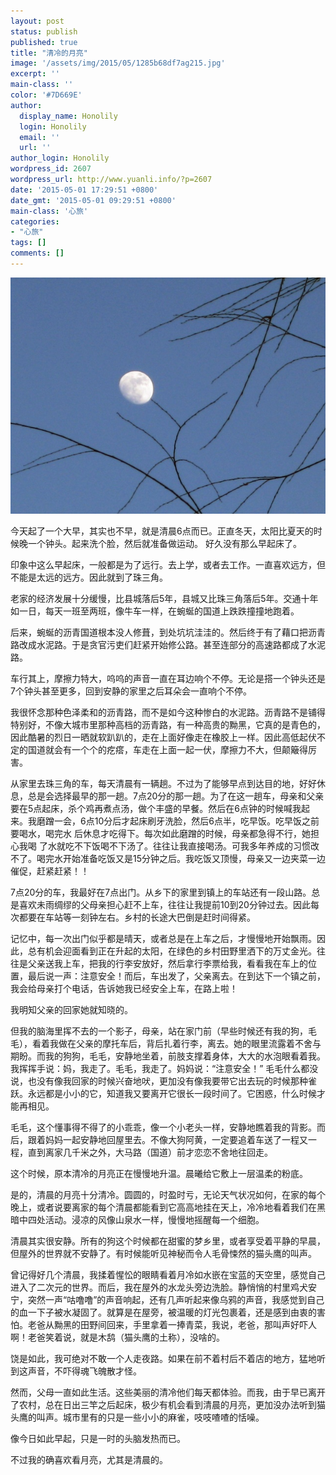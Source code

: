 ```yaml
---
layout: post
status: publish
published: true
title: "清冷的月亮"
image: '/assets/img/2015/05/1285b68df7ag215.jpg'
excerpt: ''
main-class: ''
color: '#7D669E'
author:
  display_name: Honolily
  login: Honolily
  email: ''
  url: ''
author_login: Honolily
wordpress_id: 2607
wordpress_url: http://www.yuanli.info/?p=2607
date: '2015-05-01 17:29:51 +0800'
date_gmt: '2015-05-01 09:29:51 +0800'
main-class: '心旅'
categories:
- "心旅"
tags: []
comments: []
---
```

![yuanli info image](/assets/img/2015/05/1285b68df7ag215.jpg "1285b68df7ag215")

今天起了一个大早，其实也不早，就是清晨6点而已。正直冬天，太阳比夏天的时候晚一个钟头。起来洗个脸，然后就准备做运动。 好久没有那么早起床了。

印象中这么早起床，一般都是为了远行。去上学，或者去工作。一直喜欢远方，但不能是太远的远方。因此就到了珠三角。

老家的经济发展十分缓慢，比县城落后5年，县城又比珠三角落后5年。交通十年如一日，每天一班至两班，像牛车一样，在蜿蜒的国道上跌跌撞撞地跑着。

后来，蜿蜒的沥青国道根本没人修葺，到处坑坑洼洼的。然后终于有了藉口把沥青路改成水泥路。于是贪官污吏们赶紧开始修公路。甚至连部分的高速路都成了水泥路。

车行其上，摩擦力特大，呜呜的声音一直在耳边响个不停。无论是搭一个钟头还是7个钟头甚至更多，回到安静的家里之后耳朵会一直响个不停。

我很怀念那种色泽柔和的沥青路，而不是如今这种惨白的水泥路。沥青路不是铺得特别好，不像大城市里那种高档的沥青路，有一种高贵的黝黑，它真的是青色的，因此酷暑的烈日一晒就软趴趴的，走在上面好像走在橡胶上一样。因此高低起伏不定的国道就会有一个个的疙瘩，车走在上面一起一伏，摩擦力不大，但颠簸得厉害。

从家里去珠三角的车，每天清晨有一辆趟。不过为了能够早点到达目的地，好好休息，总是会选择最早的那一趟。7点20分的那一趟。为了在这一趟车，母亲和父亲要在5点起床，杀个鸡再煮点汤，做个丰盛的早餐。然后在6点钟的时候喊我起来。我磨蹭一会，6点10分后才起床刷牙洗脸，然后6点半，吃早饭。吃早饭之前要喝水，喝完水 后休息才吃得下。每次如此磨蹭的时候，母亲都急得不行，她担心我喝 了水就吃不下饭喝不下汤了。往往让我直接喝汤。可我多年养成的习惯改不了。喝完水开始准备吃饭又是15分钟之后。我吃饭又顶慢，母亲又一边夹菜一边催促，赶紧赶紧！！

7点20分的车，我最好在7点出门。从乡下的家里到镇上的车站还有一段山路。总是喜欢未雨绸缪的父母亲担心赶不上车，往往让我提前10到20分钟过去。因此每次都要在车站等一刻钟左右。乡村的长途大巴倒是赶时间得紧。

记忆中，每一次出门似乎都是晴天，或者总是在上车之后，才慢慢地开始飘雨。因此，总有机会迎面看到正在升起的太阳，在绿色的乡村田野里洒下的万丈金光。往往是父亲送我上车，把我的行李安放好，然后拿行李票给我，看看我在车上的位置，最后说一声：注意安全！而后，车出发了，父亲离去。在到达下一个镇之前，我会给母亲打个电话，告诉她我已经安全上车，在路上啦！

我明知父亲的回家她就知晓的。

但我的脑海里挥不去的一个影子，母亲，站在家门前（早些时候还有我的狗，毛毛），看着我做在父亲的摩托车后，背后扎着行李，离去。她的眼里流露着不舍与期盼。而我的狗狗，毛毛，安静地坐着，前肢支撑着身体，大大的水泡眼看着我。我挥挥手说：妈，我走了。毛毛，我走了。妈妈说：&ldquo;注意安全！&rdquo; 毛毛什么都没说，也没有像我回家的时候兴奋地吠，更加没有像我要带它出去玩的时候那种雀跃。永远都是小小的它，知道我又要离开它很长一段时间了。它困惑，什么时候才能再相见。

毛毛，这个懂事得不得了的小乖乖，像一个小老头一样，安静地瞧着我的背影。而后，跟着妈妈一起安静地回屋里去。不像大狗阿黄，一定要追着车送了一程又一程，直到离家几千米之外，大马路（国道）前才恋恋不舍地往回走。

这个时候，原本清冷的月亮正在慢慢地升温。晨曦给它敷上一层温柔的粉底。

是的，清晨的月亮十分清冷。圆圆的，时盈时亏，无论天气状况如何，在家的每个晚上，或者说要离家的每个清晨都能看到它高高地挂在天上，冷冷地看着我们在黑暗中四处活动。浸凉的风像山泉水一样，慢慢地摇醒每一个细胞。

清晨其实很安静。所有的狗这个时候都在甜蜜的梦乡里，或者享受着平静的早晨，但屋外的世界就不安静了。有时候能听见神秘而令人毛骨悚然的猫头鹰的叫声。

曾记得好几个清晨，我揉着惺忪的眼睛看着月冷如水嵌在宝蓝的天空里，感觉自己进入了二次元的世界。而后，我在屋外的水龙头旁边洗脸。静悄悄的村里鸡犬安宁，突然一声&ldquo;咕噜噜&rdquo;的声音响起，还有几声听起来像乌鸦的声音，我感觉到自己的血一下子被水凝固了。就算是在屋旁，被温暖的灯光包裹着，还是感到由衷的害怕。老爸从黝黑的田野间回来，手里拿着一捧青菜，我说，老爸，那叫声好吓人啊！老爸笑着说，就是木鸹（猫头鹰的土称），没啥的。

饶是如此，我可绝对不敢一个人走夜路。如果在前不着村后不着店的地方，猛地听到这声音，不吓得魂飞魄散才怪。

然而，父母一直如此生活。这些美丽的清冷他们每天都体验。而我，由于早已离开了农村，总在日出三竿之后起床，极少有机会看到清晨的月亮，更加没办法听到猫头鹰的叫声。城市里有的只是一些小小的麻雀，吱吱喳喳的恬噪。

像今日如此早起，只是一时的头脑发热而已。

不过我的确喜欢看月亮，尤其是清晨的。

&nbsp;

